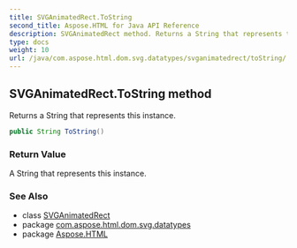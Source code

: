 ```yaml
---
title: SVGAnimatedRect.ToString
second_title: Aspose.HTML for Java API Reference
description: SVGAnimatedRect method. Returns a String that represents this instance
type: docs
weight: 10
url: /java/com.aspose.html.dom.svg.datatypes/svganimatedrect/toString/
---
```

## SVGAnimatedRect.ToString method

Returns a String that represents this instance.

```java
public String ToString()
```

### Return Value

A String that represents this instance.

### See Also

* class [SVGAnimatedRect](../)
* package [com.aspose.html.dom.svg.datatypes](../../svganimatedrect/)
* package [Aspose.HTML](../../../)
